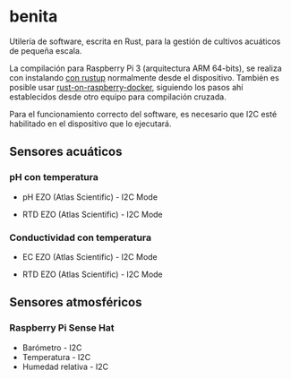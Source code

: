 benita
======

Utilería de software, escrita en Rust, para la gestión de cultivos acuáticos de pequeña escala.

La compilación para Raspberry Pi 3 (arquitectura ARM 64-bits), se realiza con instalando [con rustup](https://www.rust-lang.org/es-ES/install.html) normalmente desde el dispositivo. También es posible usar [rust-on-raspberry-docker](https://github.com/Ragnaroek/rust-on-raspberry-docker), siguiendo los pasos ahí establecidos desde otro equipo para compilación cruzada.

Para el funcionamiento correcto del software, es necesario que I2C esté habilitado en el dispositivo que lo ejecutará.

## Sensores acuáticos

### pH con temperatura

* pH EZO (Atlas Scientific) - I2C Mode

* RTD EZO (Atlas Scientific) - I2C Mode

### Conductividad con temperatura

* EC EZO (Atlas Scientific) - I2C Mode

* RTD EZO (Atlas Scientific) - I2C Mode

## Sensores atmosféricos

### Raspberry Pi Sense Hat 

* Barómetro - I2C
* Temperatura - I2C
* Humedad relativa - I2C
